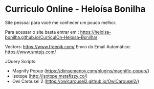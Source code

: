# Curriculo Online - Heloísa Bonilha

Site pessoal para você me conhecer um pouco melhor.

Para acessar o site basta entrar em : https://heloisa-bonilha.github.io/CurriculOn-Heloisa-Bonilha/

Vectors: https://www.freepik.com/
Envio do Email Automático: https://www.smtpjs.com/

JQuery Scripts:
- Magnify Popup (https://dimsemenov.com/plugins/magnific-popup/)
- Isotope (http://isotope.metafizzy.co/)
- Owl Carousel 2 (https://owlcarousel2.github.io/OwlCarousel2/)
